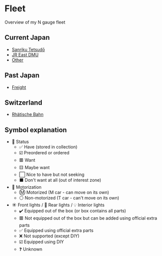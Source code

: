 # Fleet

Overview of my N gauge fleet

## Current Japan

* [Sanriku Tetsudō](santetsu.md)
* [JR East DMU](jreast.md)
* [Other](other.md)

## Past Japan

* [Freight](freight.md)

## Switzerland

* [Rhätische Bahn](rhb.md)

## Symbol explanation

* 🧰 Status
  * ✅ Have (stored in collection)
  * ☑️ Preordered or ordered
  * 🟥 Want
  * 🟨 Maybe want
  * ⬜ Nice to have but not seeking
  * ⬛ Don't want at all (out of interest zone)
* 🚃 Motorization
  * Ⓜ️ Motorized (M car - can move on its own)
  * ⚪ Non-motorized (T car - can't move on its own)
* ☀️ Front lights / 🚨 Rear lights / 💡 Interior lights
  * ✔️ Equipped out of the box (or box contains all parts)
  * 🟥 Not equipped out of the box but can be added using official extra parts
  * ✅ Equipped using official extra parts
  * ❌ Not supported (except DIY)
  * ☑️ Equipped using DIY
  * ❓ Unknown
